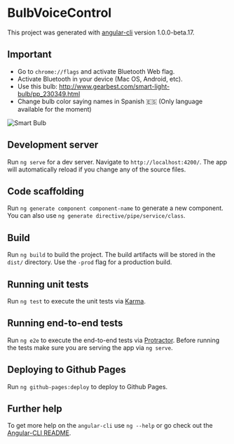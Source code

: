 # BulbVoiceControl

This project was generated with [angular-cli](https://github.com/angular/angular-cli) version 1.0.0-beta.17.

## Important

* Go to `chrome://flags` and activate Bluetooth Web flag.
* Activate Bluetooth in your device (Mac OS, Android, etc).
* Use this bulb: http://www.gearbest.com/smart-light-bulb/pp_230349.html
* Change bulb color saying names in Spanish 🇪🇸 (Only language available for the moment)

![Smart Bulb](https://dtaqva.by3301.livefilestore.com/y3po2SZKa2jn-IZbLIGDw97hSZtDDO_K1q7HXlFecCbpso3XPQsQGKcVJYt4AYq7fGZ5inu8e2OvFZvNgXCQIaBFClOuYdfDoIzLPq6VI9k4n0Q69jyTBmOAxUfCZrQap2TXvXG5zk1dl6LJI-lcsheOM23OqDdvkGxmAt2qUbNbeg/Captura%20de%20pantalla%202016-10-14%20a%20las%2013.33.56.png)

## Development server
Run `ng serve` for a dev server. Navigate to `http://localhost:4200/`. The app will automatically reload if you change any of the source files.

## Code scaffolding

Run `ng generate component component-name` to generate a new component. You can also use `ng generate directive/pipe/service/class`.

## Build

Run `ng build` to build the project. The build artifacts will be stored in the `dist/` directory. Use the `-prod` flag for a production build.

## Running unit tests

Run `ng test` to execute the unit tests via [Karma](https://karma-runner.github.io).

## Running end-to-end tests

Run `ng e2e` to execute the end-to-end tests via [Protractor](http://www.protractortest.org/). 
Before running the tests make sure you are serving the app via `ng serve`.

## Deploying to Github Pages

Run `ng github-pages:deploy` to deploy to Github Pages.

## Further help

To get more help on the `angular-cli` use `ng --help` or go check out the [Angular-CLI README](https://github.com/angular/angular-cli/blob/master/README.md).
